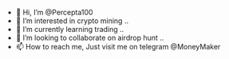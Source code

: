 - 👋 Hi, I’m @Percepta100
- 👀 I’m interested in crypto mining ..
- 🌱 I’m currently learning trading ..
- 💞️ I’m looking to collaborate on airdrop hunt ..
- 📫 How to reach me, Just visit me on telegram @MoneyMaker

<!---
Percepta100/Percepta100 is a ✨ special ✨ repository because its `README.md` (this file) appears on your GitHub profile.
You can click the Preview link to take a look at your changes.
--->
